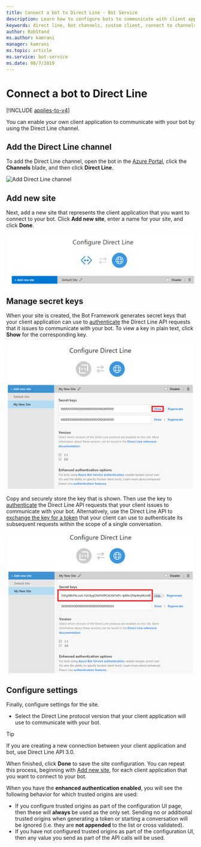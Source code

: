 ```yaml
---
title: Connect a bot to Direct Line - Bot Service
description: Learn how to configure bots to communicate with client applications. See how to use the Direct Line channel for this purpose.
keywords: direct line, bot channels, custom client, connect to channels, configure
author: RobStand
ms.author: kamrani
manager: kamrani
ms.topic: article
ms.service: bot-service
ms.date: 08/7/2019
---
```


# Connect a bot to Direct Line

[!INCLUDE [applies-to-v4](includes/applies-to-v4-current.md)]

You can enable your own client application to communicate with your bot by using the Direct Line channel.

## Add the Direct Line channel

To add the Direct Line channel, open the bot in the [Azure Portal](https://portal.azure.com/), click the **Channels** blade, and then click **Direct Line**.

![Add Direct Line channel](media/bot-service-channel-connect-directline/directline-addchannel.png)

## Add new site

Next, add a new site that represents the client application that you want to connect to your bot. Click **Add new site**, enter a name for your site, and click **Done**.

![Add Direct Line site](media/bot-service-channel-connect-directline/directline-addsite.png)

## Manage secret keys

When your site is created, the Bot Framework generates secret keys that your client application can use to [authenticate](~/rest-api/bot-framework-rest-direct-line-3-0-authentication.md) the Direct Line API requests that it issues to communicate with your bot. To view a key in plain text, click **Show** for the corresponding key.

![Show Direct Line key](media/bot-service-channel-connect-directline/directline-showkey.png)

Copy and securely store the key that is shown. Then use the key to [authenticate](~/rest-api/bot-framework-rest-direct-line-3-0-authentication.md) the Direct Line API requests that your client issues to communicate with your bot.
Alternatively, use the Direct Line API to [exchange the key for a token](~/rest-api/bot-framework-rest-direct-line-3-0-authentication.md#generate-token) that your client can use to authenticate its subsequent requests within the scope of a single conversation.

![Copy Direct Line key](media/bot-service-channel-connect-directline/directline-copykey.png)

## Configure settings

Finally, configure settings for the site.

- Select the Direct Line protocol version that your client application will use to communicate with your bot.

> [!TIP]
> If you are creating a new connection between your client application and bot, use Direct Line API 3.0.

When finished, click **Done** to save the site configuration. You can repeat this process, beginning with [Add new site](#add-new-site), for each client application that you want to connect to your bot.

When you have the **enhanced authentication enabled**, you will see the following behavior for which trusted origins are used:

- If you configure trusted origins as part of the configuration UI page, then these will **always** be used as the only set. Sending no or additional trusted origins when generating a token or starting a conversation will be ignored (i.e. they are **not appended** to the list or cross validated).
- If you have not configured trusted origins as part of the configuration UI, then any value you send as part of the API calls will be used.